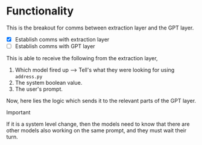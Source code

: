 # Functionality

This is the breakout for comms between extraction layer and the GPT layer.

- [x] Establish comms with extraction layer
- [ ] Establish comms with GPT layer

This is able to receive the following from the extraction layer,

1. Which model fired up --> Tell's what they were looking for using `address.py`
2. The system boolean value.
3. The user's prompt.

Now, here lies the logic which sends it to the relevant parts of the GPT layer.


> [!IMPORTANT]
> If it is a system level change, then the models need to know that there are other models also working on the same prompt, and they must wait their turn.

